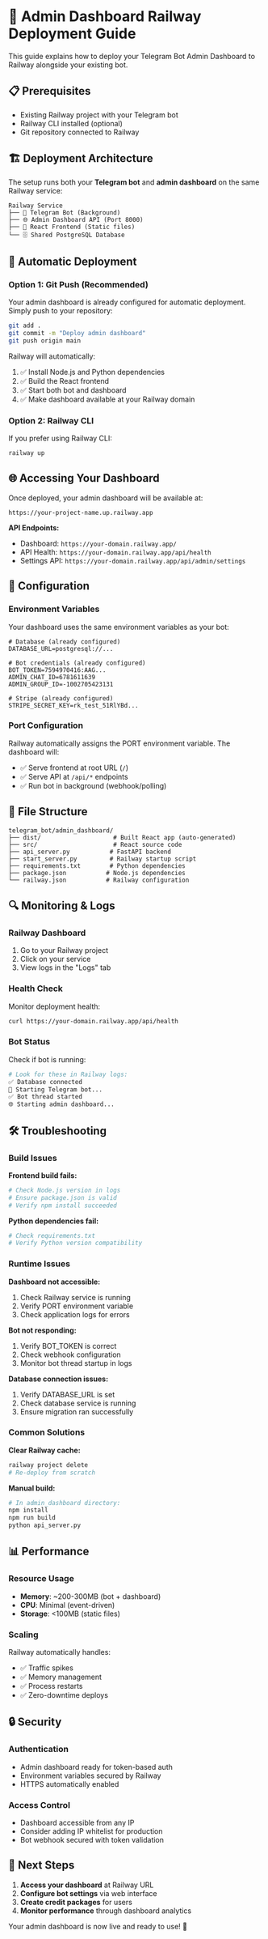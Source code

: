 # 🚀 Admin Dashboard Railway Deployment Guide

This guide explains how to deploy your Telegram Bot Admin Dashboard to Railway alongside your existing bot.

## 📋 Prerequisites

- Existing Railway project with your Telegram bot
- Railway CLI installed (optional)
- Git repository connected to Railway

## 🏗️ Deployment Architecture

The setup runs both your **Telegram bot** and **admin dashboard** on the same Railway service:

```
Railway Service
├── 🤖 Telegram Bot (Background)
├── 🌐 Admin Dashboard API (Port 8000)
├── 📱 React Frontend (Static files)
└── 🗄️ Shared PostgreSQL Database
```

## 🚀 Automatic Deployment

### Option 1: Git Push (Recommended)

Your admin dashboard is already configured for automatic deployment. Simply push to your repository:

```bash
git add .
git commit -m "Deploy admin dashboard"
git push origin main
```

Railway will automatically:
1. ✅ Install Node.js and Python dependencies
2. ✅ Build the React frontend 
3. ✅ Start both bot and dashboard
4. ✅ Make dashboard available at your Railway domain

### Option 2: Railway CLI

If you prefer using Railway CLI:

```bash
railway up
```

## 🌐 Accessing Your Dashboard

Once deployed, your admin dashboard will be available at:

```
https://your-project-name.up.railway.app
```

**API Endpoints:**
- Dashboard: `https://your-domain.railway.app/`
- API Health: `https://your-domain.railway.app/api/health`
- Settings API: `https://your-domain.railway.app/api/admin/settings`

## 🔧 Configuration

### Environment Variables

Your dashboard uses the same environment variables as your bot:

```env
# Database (already configured)
DATABASE_URL=postgresql://...

# Bot credentials (already configured)  
BOT_TOKEN=7594970416:AAG...
ADMIN_CHAT_ID=6781611639
ADMIN_GROUP_ID=-1002705423131

# Stripe (already configured)
STRIPE_SECRET_KEY=rk_test_51RlYBd...
```

### Port Configuration

Railway automatically assigns the PORT environment variable. The dashboard will:
- ✅ Serve frontend at root URL (`/`)
- ✅ Serve API at `/api/*` endpoints
- ✅ Run bot in background (webhook/polling)

## 📁 File Structure

```
telegram_bot/admin_dashboard/
├── dist/                    # Built React app (auto-generated)
├── src/                     # React source code
├── api_server.py           # FastAPI backend
├── start_server.py         # Railway startup script
├── requirements.txt        # Python dependencies
├── package.json           # Node.js dependencies
└── railway.json           # Railway configuration
```

## 🔍 Monitoring & Logs

### Railway Dashboard
1. Go to your Railway project
2. Click on your service
3. View logs in the "Logs" tab

### Health Check
Monitor deployment health:
```bash
curl https://your-domain.railway.app/api/health
```

### Bot Status
Check if bot is running:
```bash
# Look for these in Railway logs:
✅ Database connected
🤖 Starting Telegram bot...
✅ Bot thread started  
🌐 Starting admin dashboard...
```

## 🛠️ Troubleshooting

### Build Issues

**Frontend build fails:**
```bash
# Check Node.js version in logs
# Ensure package.json is valid
# Verify npm install succeeded
```

**Python dependencies fail:**
```bash
# Check requirements.txt
# Verify Python version compatibility
```

### Runtime Issues

**Dashboard not accessible:**
1. Check Railway service is running
2. Verify PORT environment variable
3. Check application logs for errors

**Bot not responding:**
1. Verify BOT_TOKEN is correct
2. Check webhook configuration
3. Monitor bot thread startup in logs

**Database connection issues:**
1. Verify DATABASE_URL is set
2. Check database service is running
3. Ensure migration ran successfully

### Common Solutions

**Clear Railway cache:**
```bash
railway project delete
# Re-deploy from scratch
```

**Manual build:**
```bash
# In admin_dashboard directory:
npm install
npm run build
python api_server.py
```

## 📊 Performance

### Resource Usage
- **Memory**: ~200-300MB (bot + dashboard)
- **CPU**: Minimal (event-driven)
- **Storage**: <100MB (static files)

### Scaling
Railway automatically handles:
- ✅ Traffic spikes
- ✅ Memory management  
- ✅ Process restarts
- ✅ Zero-downtime deploys

## 🔒 Security

### Authentication
- Admin dashboard ready for token-based auth
- Environment variables secured by Railway
- HTTPS automatically enabled

### Access Control
- Dashboard accessible from any IP
- Consider adding IP whitelist for production
- Bot webhook secured with token validation

## 🎯 Next Steps

1. **Access your dashboard** at Railway URL
2. **Configure bot settings** via web interface
3. **Create credit packages** for users
4. **Monitor performance** through dashboard analytics

Your admin dashboard is now live and ready to use! 🎉 